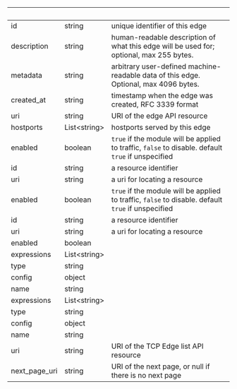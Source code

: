 <!-- Code generated for API Clients. DO NOT EDIT. -->

| &nbsp;        | &nbsp;             | &nbsp;                                                                                             |
| ------------- | ------------------ | -------------------------------------------------------------------------------------------------- |
| id            | string             | unique identifier of this edge                                                                     |
| description   | string             | human-readable description of what this edge will be used for; optional, max 255 bytes.            |
| metadata      | string             | arbitrary user-defined machine-readable data of this edge. Optional, max 4096 bytes.               |
| created_at    | string             | timestamp when the edge was created, RFC 3339 format                                               |
| uri           | string             | URI of the edge API resource                                                                       |
| hostports     | List&lt;string&gt; | hostports served by this edge                                                                      |
| enabled       | boolean            | `true` if the module will be applied to traffic, `false` to disable. default `true` if unspecified |
| id            | string             | a resource identifier                                                                              |
| uri           | string             | a uri for locating a resource                                                                      |
| enabled       | boolean            | `true` if the module will be applied to traffic, `false` to disable. default `true` if unspecified |
| id            | string             | a resource identifier                                                                              |
| uri           | string             | a uri for locating a resource                                                                      |
| enabled       | boolean            |                                                                                                    |
| expressions   | List&lt;string&gt; |                                                                                                    |
| type          | string             |                                                                                                    |
| config        | object             |                                                                                                    |
| name          | string             |                                                                                                    |
| expressions   | List&lt;string&gt; |                                                                                                    |
| type          | string             |                                                                                                    |
| config        | object             |                                                                                                    |
| name          | string             |                                                                                                    |
| uri           | string             | URI of the TCP Edge list API resource                                                              |
| next_page_uri | string             | URI of the next page, or null if there is no next page                                             |
